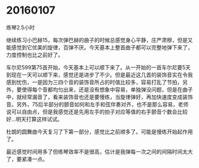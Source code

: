 # 20160107

练琴2.5小时

继续练习小巴赫15，每次弹巴赫的曲子的时候总感觉身心平静，庄严肃穆，但是又能感觉到它优美的旋律，百弹不厌。今天基本上整首曲子都可以完整地弹下来了，力度控制也比之前好了。

车尔尼599第75首开始，今天基本上可以顺下来了。从一开始的一首车尔尼要5天到现在一天可以顺下来，感觉还是进步了不少。但是最近这几首的装饰音实在令我感到忧伤，一是因为三四个音的装饰音所占的时值比较多，容易打乱了节拍，另外，要使得每个音都均匀出来，还是没有想象中容易，单独弹没问题，但是在曲子中，就经常漏音了，看来装饰音也还是要慢练，当旋律弹好，再加快速度变成装饰音。另外，75后半部分的颤音如何和左手和弦伴奏对齐，也不是那么容易，老师说可以自由点，但是我感觉还是先用左手的拍子对应等值的右手颤音个数会比较好...明天打算这样试试。

杜朗的圆舞曲今天复习了下第一部分，感觉比之前顺多了。可能是慢练开始起作用了。

最近感觉时间用多了但练琴效率不是很高，估计是我弹每一次之间的间隔时间太大了，要紧凑一点。

